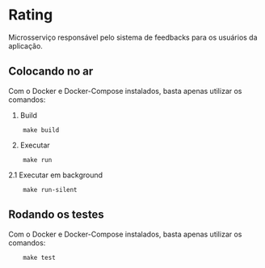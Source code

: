 # Rating

Microsserviço responsável pelo sistema de feedbacks para os usuários da aplicação.

## Colocando no ar

Com o Docker e Docker-Compose instalados, basta apenas utilizar os comandos:

1. Build
```shell
    make build
```
2. Executar
```shell
    make run
```
2.1 Executar em background
```shell
    make run-silent
```

## Rodando os testes

Com o Docker e Docker-Compose instalados, basta apenas utilizar os comandos:  

```shell
    make test
```
